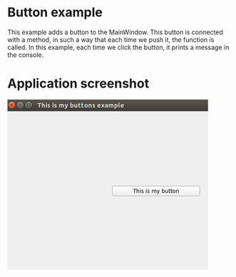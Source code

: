 # Button example
This example adds a button to the MainWindow. This button is connected with a
method, in such a way that each time we push it, the function is called. In this
example, each time we click the button, it prints a message in the console.

# Application screenshot
![app screenshot](/PyQtExamples/ButtonsExample/images/ButtonExample.png)
